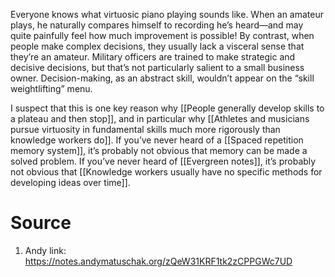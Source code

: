Everyone knows what virtuosic piano playing sounds like. When an amateur plays, he naturally compares himself to recording he’s heard—and may quite painfully feel how much improvement is possible! By contrast, when people make complex decisions, they usually lack a visceral sense that they’re an amateur. Military officers are trained to make strategic and decisive decisions, but that’s not particularly salient to a small business owner. Decision-making, as an abstract skill, wouldn’t appear on the “skill weightlifting” menu.

I suspect that this is one key reason why [[People generally develop skills to a plateau and then stop]], and in particular why [[Athletes and musicians pursue virtuosity in fundamental skills much more rigorously than knowledge workers do]]. If you’ve never heard of a [[Spaced repetition memory system]], it’s probably not obvious that memory can be made a solved problem. If you’ve never heard of [[Evergreen notes]], it’s probably not obvious that [[Knowledge workers usually have no specific methods for developing ideas over time]].

# Source
1. Andy link: https://notes.andymatuschak.org/zQeW31KRF1tk2zCPPGWc7UD